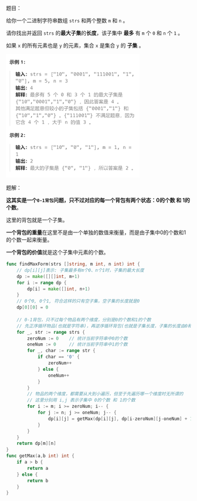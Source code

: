 题目：

给你一个二进制字符串数组 `strs` 和两个整数 `m` 和 `n` 。

请你找出并返回 `strs` 的**最大子集**的**长度**，该子集中 **最多** 有 `m` 个 `0` 和 `n` 个 `1` 。

如果 `x` 的所有元素也是 `y` 的元素，集合 `x` 是集合 `y` 的 **子集** 。

<img src="4.一和零.assets/image-20231020171747780.png" alt="image-20231020171747780" style="zoom:50%;" />

题解：

**这其实是一个`0-1背包`问题，只不过对应的每一个背包有两个状态：0的个数 和 1的个数**。

这里的背包就是一个子集。

**一个背包的重量**在这里不是由一个单独的数值来衡量，而是由子集中0的个数和1的个数一起来衡量。

**一个背包的价值**就是这个子集中元素的个数。

```go
func findMaxForm(strs []string, m int, n int) int {
    // dp[i][j]表示: 子集最多有m个0、n个1时，子集的最大长度
    dp := make([][]int, m+1)
    for i := range dp {
        dp[i] = make([]int, n+1)
    }
    // 0个0, 0个1, 符合这样的只有空子集，空子集的长度就是0
    dp[0][0] = 0

    // 0-1背包，只不过每个物品有两个维度，分别是0的个数和1的个数
    // 先正序循环物品(也就是字符串)，再逆序循环背包(也就是子集长度，子集的长度由0和1的个数所决定)
    for _, str := range strs {
        zeroNum := 0    // 统计当前字符串中0的个数
        oneNum := 0     // 统计当前字符串中1的个数
        for _, char := range str {
            if char == '0' {
                zeroNum++
            } else {
                oneNum++
            }
        }
        // 物品的两个维度，都需要从大到小遍历，但至于先遍历哪一个维度时无所谓的
        // 这里分别用 i,j 表示子集中 0的个数 和 1的个数
        for i := m; i >= zeroNum; i-- {
            for j := n; j >= oneNum; j-- {
                dp[i][j] = getMax(dp[i][j], dp[i-zeroNum][j-oneNum] + 1)
            }
        }
    }
    return dp[m][n]
}
func getMax(a,b int) int {
    if a > b {
        return a
    } else {
        return b
    }
}
```

